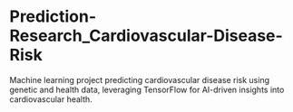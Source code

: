 # Prediction-Research_Cardiovascular-Disease-Risk
Machine learning project predicting cardiovascular disease risk using genetic and health data, leveraging TensorFlow for AI-driven insights into cardiovascular health.
